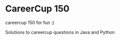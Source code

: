 CareerCup 150
=========

careercup 150 for fun :)

Solutions to careercup questions in Java and Python
